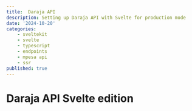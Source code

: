 ```yaml
---
title:  Daraja API
description: Setting up Daraja API with Svelte for production mode
date: '2024-10-20'
categories:
    - sveltekit
    - svelte
    - typescript
    - endpoints
    - mpesa api
    - ssr
published: true
---
```


# Daraja API Svelte edition